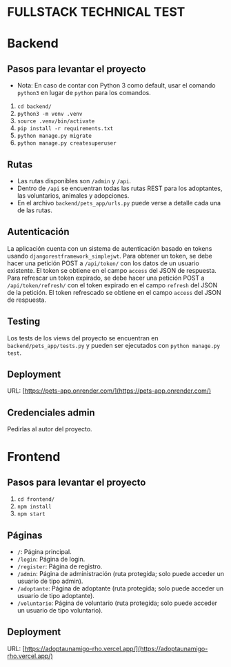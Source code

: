 # FULLSTACK TECHNICAL TEST

# Backend

## Pasos para levantar el proyecto

- Nota: En caso de contar con Python 3 como default, usar el comando `python3` en lugar de `python` para los comandos.

1. `cd backend/`
2. `python3 -m venv .venv`
3. `source .venv/bin/activate`
4. `pip install -r requirements.txt`
5. `python manage.py migrate`
6. `python manage.py createsuperuser`

## Rutas

- Las rutas disponibles son `/admin` y `/api`.
- Dentro de `/api` se encuentran todas las rutas REST para los adoptantes, las voluntarios, animales y adopciones.
- En el archivo `backend/pets_app/urls.py` puede verse a detalle cada una de las rutas.

## Autenticación

La aplicación cuenta con un sistema de autenticación basado en tokens usando `djangorestframework_simplejwt`. Para obtener un token, se debe hacer una petición POST a `/api/token/` con los datos de un usuario existente. El token se obtiene en el campo `access` del JSON de respuesta. Para refrescar un token expirado, se debe hacer una petición POST a `/api/token/refresh/` con el token expirado en el campo `refresh` del JSON de la petición. El token refrescado se obtiene en el campo `access` del JSON de respuesta.

## Testing

Los tests de los views del proyecto se encuentran en `backend/pets_app/tests.py` y pueden ser ejecutados con `python manage.py test`.

## Deployment

URL: [https://pets-app.onrender.com/](https://pets-app.onrender.com/)

## Credenciales admin

Pedirlas al autor del proyecto.

# Frontend

## Pasos para levantar el proyecto

1. `cd frontend/`
2. `npm install`
3. `npm start`

## Páginas

- `/`: Página principal.
- `/login`: Página de login.
- `/register`: Página de registro.
- `/admin`: Página de administración (ruta protegida; solo puede acceder un usuario de tipo admin).
- `/adoptante`: Página de adoptante (ruta protegida; solo puede acceder un usuario de tipo adoptante).
- `/voluntario`: Página de voluntario (ruta protegida; solo puede acceder un usuario de tipo voluntario).

## Deployment

URL: [https://adoptaunamigo-rho.vercel.app/](https://adoptaunamigo-rho.vercel.app/)
